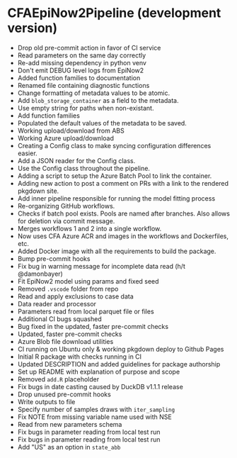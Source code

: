 # CFAEpiNow2Pipeline (development version)

* Drop old pre-commit action in favor of CI service
* Read parameters on the same day correctly
* Re-add missing dependency in python venv
* Don't emit DEBUG level logs from EpiNow2
* Added function families to documentation
* Renamed file containing diagnostic functions
* Change formatting of metadata values to be atomic.
* Add `blob_storage_container` as a field to the metadata.
* Use empty string for paths when non-existant.
* Add function families
* Populated the default values of the metadata to be saved.
* Working upload/download from ABS
* Working Azure upload/download
* Creating a Config class to make syncing configuration differences easier.
* Add a JSON reader for the Config class.
* Use the Config class throughout the pipeline.
* Adding a script to setup the Azure Batch Pool to link the container.
* Adding new action to post a comment on PRs with a link to the rendered pkgdown site.
* Add inner pipeline responsible for running the model fitting process
* Re-organizing GitHub workflows.
* Checks if batch pool exists. Pools are named after branches. Also allows for deletion via commit message.
* Merges workflows 1 and 2 into a single workflow.
* Now uses CFA Azure ACR and images in the workflows and Dockerfiles, etc.
* Added Docker image with all the requirements to build the package.
* Bump pre-commit hooks
* Fix bug in warning message for incomplete data read (h/t @damonbayer)
* Fit EpiNow2 model using params and fixed seed
* Removed `.vscode` folder from repo
* Read and apply exclusions to case data
* Data reader and processor
* Parameters read from local parquet file or files
* Additional CI bugs squashed
* Bug fixed in the updated, faster pre-commit checks
* Updated, faster pre-commit checks
* Azure Blob file download utilities
* CI running on Ubuntu only & working pkgdown deploy to Github Pages
* Initial R package with checks running in CI
* Updated DESCRIPTION and added guidelines for package authorship
* Set up README with explanation of purpose and scope
* Removed `add.R` placeholder
* Fix bugs in date casting caused by DuckDB v1.1.1 release
* Drop unused pre-commit hooks
* Write outputs to file
* Specify number of samples draws with `iter_sampling`
* Fix NOTE from missing variable name used with NSE
* Read from new parameters schema
* Fix bugs in parameter reading from local test run
* Fix bugs in parameter reading from local test run
* Add "US" as an option in `state_abb`
